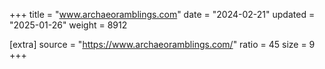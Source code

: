 +++
title = "www.archaeoramblings.com"
date = "2024-02-21"
updated = "2025-01-26"
weight = 8912

[extra]
source = "https://www.archaeoramblings.com/"
ratio = 45
size = 9
+++
